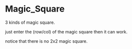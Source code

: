 # Magic_Square
3 kinds of magic square.

just enter the (row/col) of the magic square then it can work.

notice that there is no 2x2 magic square.
